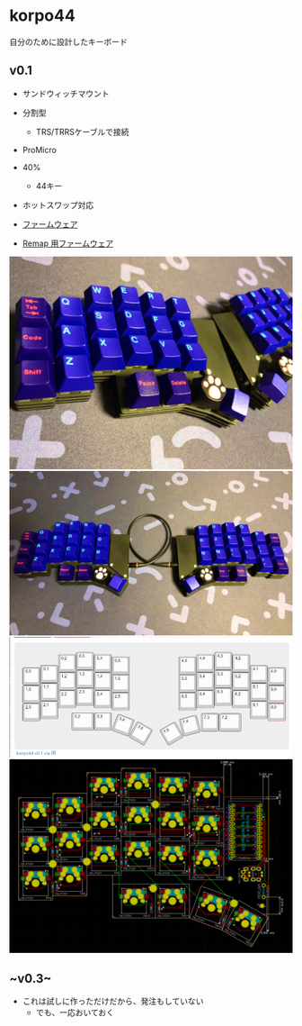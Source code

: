 # korpo44

自分のために設計したキーボード

## v0.1

* サンドウィッチマウント
* 分割型
  * TRS/TRRSケーブルで接続
* ProMicro
* 40%
  * 44キー
* ホットスワップ対応

* [ファームウェア](https://github.com/tamago324/qmk_firmware/tree/71478cf00b8fcf8471fbebe3c2017ffe0b02c1be/keyboards/korpo44)
* [Remap 用ファームウェア](./v0.1/via/korpo44_via.hex)

![](https://github.com/tamago324/images/blob/master/korpo44/korpo44_v0.1_pic1.jpg)
![](https://github.com/tamago324/images/blob/master/korpo44/korpo44_v0.1_pic2.jpg)
![](https://github.com/tamago324/images/blob/master/korpo44/korpo44_v0.1_kle.png)
![](https://github.com/tamago324/images/blob/master/korpo44/korpo44_v0.1_pcb.png)


## ~v0.3~

* これは試しに作っただけだから、発注もしていない
  * でも、一応おいておく
